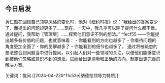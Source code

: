 ## 今日启发

黄仁勋在回顾自己领导风格的变化时，他对《纽约时报》说：“我给出的答案变少了，而提出的问题却更多了……现在，一天中，我几乎可以除了提问什么都不做。通过提问，我帮助［管理层］……探索他们意识不到的想法。” ^fecf55
		——你能提出越多有价值的问题，也就意味着：
										- 你能看到的方向也越多了
										- 你看待问题的角度更加全面了
										- 你的见解越多了
										- 你能看到的细节也越多了。
通过将被疏忽的想法整合到问题当中进行提问，以引起人们对一些领域的关注，以便他们能够意识到被他们忽略或意识不到的想法，进而给出更清晰和正确的方向，制定出更完善的解决方案。

关键词：提问
[[2024-04-22#^11c53e|纳德拉领导力特质]] 
